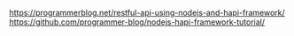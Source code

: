 https://programmerblog.net/restful-api-using-nodejs-and-hapi-framework/
https://github.com/programmer-blog/nodejs-hapi-framework-tutorial/
